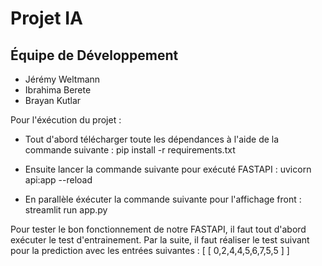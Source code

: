 # Projet IA

## Équipe de Développement

- Jérémy Weltmann
- Ibrahima Berete
- Brayan Kutlar

Pour l'éxécution du projet : 

- Tout d'abord télécharger toute les dépendances à l'aide de la commande suivante : 
pip install -r requirements.txt

- Ensuite lancer la commande suivante pour exécuté FASTAPI : 
uvicorn api:app --reload 

- En parallèle éxécuter la commande suivante pour l'affichage front : 
streamlit run app.py

Pour tester le bon fonctionnement de notre FASTAPI, il faut tout d'abord exécuter le test d'entrainement.
Par la suite, il faut réaliser le test suivant pour la prediction avec les entrées suivantes : 
[
  [
    0,2,4,4,5,6,7,5,5
  ]
]
